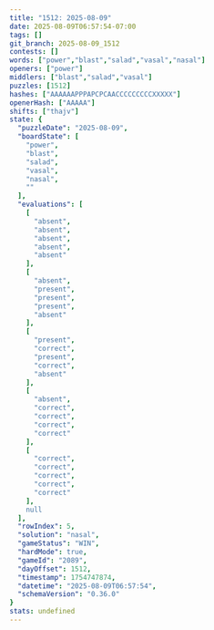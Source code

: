 ```yaml
---
title: "1512: 2025-08-09"
date: 2025-08-09T06:57:54-07:00
tags: []
git_branch: 2025-08-09_1512
contests: []
words: ["power","blast","salad","vasal","nasal"]
openers: ["power"]
middlers: ["blast","salad","vasal"]
puzzles: [1512]
hashes: ["AAAAAAPPPAPCPCAACCCCCCCCCXXXXX"]
openerHash: ["AAAAA"]
shifts: ["thajv"]
state: {
  "puzzleDate": "2025-08-09",
  "boardState": [
    "power",
    "blast",
    "salad",
    "vasal",
    "nasal",
    ""
  ],
  "evaluations": [
    [
      "absent",
      "absent",
      "absent",
      "absent",
      "absent"
    ],
    [
      "absent",
      "present",
      "present",
      "present",
      "absent"
    ],
    [
      "present",
      "correct",
      "present",
      "correct",
      "absent"
    ],
    [
      "absent",
      "correct",
      "correct",
      "correct",
      "correct"
    ],
    [
      "correct",
      "correct",
      "correct",
      "correct",
      "correct"
    ],
    null
  ],
  "rowIndex": 5,
  "solution": "nasal",
  "gameStatus": "WIN",
  "hardMode": true,
  "gameId": "2089",
  "dayOffset": 1512,
  "timestamp": 1754747874,
  "datetime": "2025-08-09T06:57:54",
  "schemaVersion": "0.36.0"
}
stats: undefined
---
```

<!-- more -->
